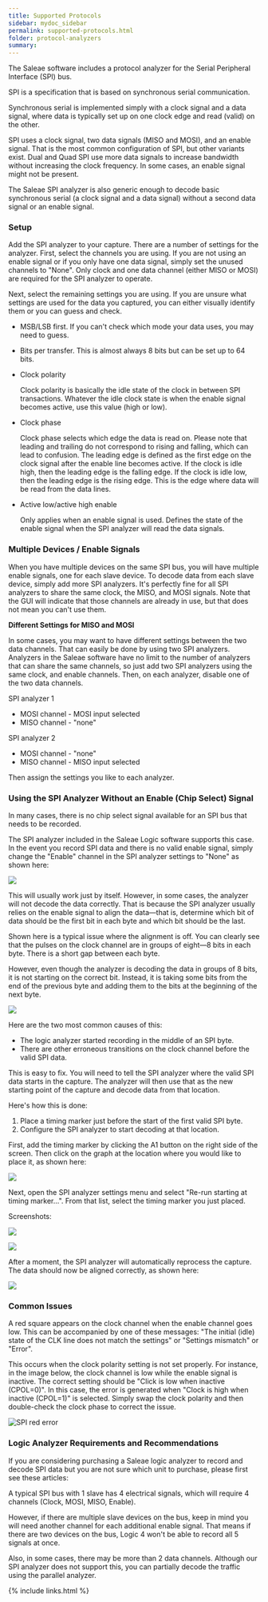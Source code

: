 ```yaml
---
title: Supported Protocols
sidebar: mydoc_sidebar
permalink: supported-protocols.html
folder: protocol-analyzers
summary:
---
```


The Saleae software includes a protocol analyzer for the Serial Peripheral Interface \(SPI\) bus.

SPI is a specification that is based on synchronous serial communication.

Synchronous serial is implemented simply with a clock signal and a data signal, where data is typically set up on one clock edge and read \(valid\) on the other.

SPI uses a clock signal, two data signals \(MISO and MOSI\), and an enable signal. That is the most common configuration of SPI, but other variants exist. Dual and Quad SPI use more data signals to increase bandwidth without increasing the clock frequency. In some cases, an enable signal might not be present.

The Saleae SPI analyzer is also generic enough to decode basic synchronous serial \(a clock signal and a data signal\) without a second data signal or an enable signal.

### **Setup**

Add the SPI analyzer to your capture. There are a number of settings for the analyzer. First, select the channels you are using. If you are not using an enable signal or if you only have one data signal, simply set the unused channels to "None". Only clock and one data channel \(either MISO or MOSI\) are required for the SPI analyzer to operate.

Next, select the remaining settings you are using. If you are unsure what settings are used for the data you captured, you can either visually identify them or you can guess and check.

* MSB/LSB first. If you can't check which mode your data uses, you may need to guess.
* Bits per transfer. This is almost always 8 bits but can be set up to 64 bits.
* Clock polarity

    Clock polarity is basically the idle state of the clock in between SPI transactions. Whatever the idle clock state is when the enable signal becomes active, use this value \(high or low\).

* Clock phase

    Clock phase selects which edge the data is read on. Please note that leading and trailing do not correspond to rising and falling, which can lead to confusion. The leading edge is defined as the first edge on the clock signal after the enable line becomes active. If the clock is idle high, then the leading edge is the falling edge. If the clock is idle low, then the leading edge is the rising edge. This is the edge where data will be read from the data lines. 

* Active low/active high enable

    Only applies when an enable signal is used. Defines the state of the enable signal when the SPI analyzer will read the data signals. 

### **Multiple Devices / Enable Signals**

When you have multiple devices on the same SPI bus, you will have multiple enable signals, one for each slave device. To decode data from each slave device, simply add more SPI analyzers. It's perfectly fine for all SPI analyzers to share the same clock, the MISO, and MOSI signals. Note that the GUI will indicate that those channels are already in use, but that does not mean you can't use them.

**Different Settings for MISO and MOSI**

In some cases, you may want to have different settings between the two data channels. That can easily be done by using two SPI analyzers. Analyzers in the Saleae software have no limit to the number of analyzers that can share the same channels, so just add two SPI analyzers using the same clock, and enable channels. Then, on each analyzer, disable one of the two data channels.

SPI analyzer 1

* MOSI channel - MOSI input selected
* MISO channel - "none"

SPI analyzer 2

* MOSI channel - "none"
* MISO channel - MISO input selected

Then assign the settings you like to each analyzer.

### **Using the SPI Analyzer Without an Enable \(Chip Select\) Signal**

In many cases, there is no chip select signal available for an SPI bus that needs to be recorded.

The SPI analyzer included in the Saleae Logic software supports this case. In the event you record SPI data and there is no valid enable signal, simply change the "Enable" channel in the SPI analyzer settings to "None" as shown here:

![](https://trello-attachments.s3.amazonaws.com/5849c1dba38920d68e9733a1/467x345/de04dad9f4254976e00d3164dbbc6d16/spi_enable_none.png)

This will usually work just by itself. However, in some cases, the analyzer will not decode the data correctly. That is because the SPI analyzer usually relies on the enable signal to align the data—that is, determine which bit of data should be the first bit in each byte and which bit should be the last.

Shown here is a typical issue where the alignment is off. You can clearly see that the pulses on the clock channel are in groups of eight—8 bits in each byte. There is a short gap between each byte.

However, even though the analyzer is decoding the data in groups of 8 bits, it is not starting on the correct bit. Instead, it is taking some bits from the end of the previous byte and adding them to the bits at the beginning of the next byte.

![](https://trello-attachments.s3.amazonaws.com/5849c1dba38920d68e9733a1/735x236/eec947859407845e64c736d7510a6197/spi_error.png)

Here are the two most common causes of this:

* The logic analyzer started recording in the middle of an SPI byte.
* There are other erroneous transitions on the clock channel before the valid SPI data.

This is easy to fix. You will need to tell the SPI analyzer where the valid SPI data starts in the capture. The analyzer will then use that as the new starting point of the capture and decode data from that location.

Here's how this is done:

1. Place a timing marker just before the start of the first valid SPI byte.
2. Configure the SPI analyzer to start decoding at that location.

First, add the timing marker by clicking the A1 button on the right side of the screen. Then click on the graph at the location where you would like to place it, as shown here:

![](https://trello-attachments.s3.amazonaws.com/5849c1dba38920d68e9733a1/983x224/fbc91d4d609e7172001e7317a9f83bbf/spi_marker.png)

Next, open the SPI analyzer settings menu and select "Re-run starting at timing marker...". From that list, select the timing marker you just placed.

Screenshots:

![](https://trello-attachments.s3.amazonaws.com/5849c1dba38920d68e9733a1/327x308/6f7490b8faa9c50e70505e5acd95797b/spi_menu.png)

![](https://trello-attachments.s3.amazonaws.com/5849c1dba38920d68e9733a1/269x203/1c8a98c69e38c2ffa2af6d706d9f43cb/spi_select_marker.png)

After a moment, the SPI analyzer will automatically reprocess the capture. The data should now be aligned correctly, as shown here:

![](https://trello-attachments.s3.amazonaws.com/5849c1dba38920d68e9733a1/735x230/76d9f1a07444eced8720f5be5d163c79/spi_finished.png)

### **Common Issues**

A red square appears on the clock channel when the enable channel goes low. This can be accompanied by one of these messages: "The initial \(idle\) state of the CLK line does not match the settings" or "Settings mismatch" or "Error".

This occurs when the clock polarity setting is not set properly. For instance, in the image below, the clock channel is low while the enable signal is inactive. The correct setting should be "Click is low when inactive \(CPOL=0\)". In this case, the error is generated when "Clock is high when inactive \(CPOL=1\)" is selected. Simply swap the clock polarity and then double-check the clock phase to correct the issue.

![SPI red error](https://trello-attachments.s3.amazonaws.com/5600544d79381592829e1109/398x227/320e771e3191d8f1994bef35a0cb5659/SPI_Square.png)

### **Logic Analyzer Requirements and Recommendations**

If you are considering purchasing a Saleae logic analyzer to record and decode SPI data but you are not sure which unit to purchase, please first see these articles:








A typical SPI bus with 1 slave has 4 electrical signals, which will require 4 channels \(Clock, MOSI, MISO, Enable\).

However, if there are multiple slave devices on the bus, keep in mind you will need another channel for each additional enable signal. That means if there are two devices on the bus, Logic 4 won't be able to record all 5 signals at once.

Also, in some cases, there may be more than 2 data channels. Although our SPI analyzer does not support this, you can partially decode the traffic using the parallel analyzer.








{% include links.html %}